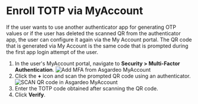 # Enroll TOTP via MyAccount
If the user wants to use another authenticator app for generating OTP values or if the user has deleted the scanned QR from the authenticator app, the user can configure it again via the My Account portal. The QR code that is generated via My Account is the same code that is prompted during the first app login attempt of the user.
 
1. In the user's MyAccount portal, navigate to **Security > Multi-Factor Authentication**.
    <img :src="$withBase('/assets/img/guides/mfa/totp/mfa-via-myaccount.png')" alt="Add MFA from Asgardeo MyAccount">
2. Click the **+** icon and scan the prompted QR code using an authenticator.
    <img :src="$withBase('/assets/img/guides/mfa/totp/scan-qr-code-via-myaccount.png')" alt="SCAN QR code in Asgardeo MyAccount">
3. Enter the TOTP code obtained after scanning the QR code.
4. Click **Verify**.
